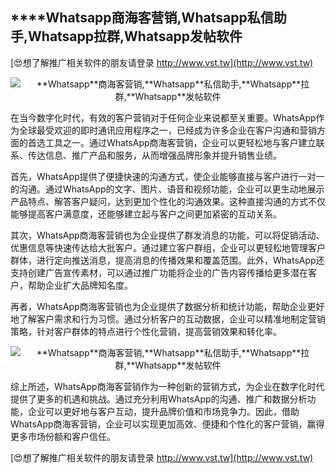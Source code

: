 ## ****Whatsapp**商海客营销,**Whatsapp**私信助手,**Whatsapp**拉群,**Whatsapp**发帖软件**

[😍想了解推广相关软件的朋友请登录 http://www.vst.tw](http://www.vst.tw)

 <center><img src="https://vst.tw/MP4/tuiguang/png/6.png" alt="**Whatsapp**商海客营销,**Whatsapp**私信助手,**Whatsapp**拉群,**Whatsapp**发帖软件"></center>

在当今数字化时代，有效的客户营销对于任何企业来说都至关重要。WhatsApp作为全球最受欢迎的即时通讯应用程序之一，已经成为许多企业在客户沟通和营销方面的首选工具之一。通过WhatsApp商海客营销，企业可以更轻松地与客户建立联系、传达信息、推广产品和服务，从而增强品牌形象并提升销售业绩。

首先，WhatsApp提供了便捷快速的沟通方式，使企业能够直接与客户进行一对一的沟通。通过WhatsApp的文字、图片、语音和视频功能，企业可以更生动地展示产品特点、解答客户疑问，达到更加个性化的沟通效果。这种直接沟通的方式不仅能够提高客户满意度，还能够建立起与客户之间更加紧密的互动关系。

其次，WhatsApp商海客营销也为企业提供了群发消息的功能，可以将促销活动、优惠信息等快速传达给大批客户。通过建立客户群组，企业可以更轻松地管理客户群体，进行定向推送消息，提高消息的传播效果和覆盖范围。此外，WhatsApp还支持创建广告宣传素材，可以通过推广功能将企业的广告内容传播给更多潜在客户，帮助企业扩大品牌知名度。

再者，WhatsApp商海客营销也为企业提供了数据分析和统计功能，帮助企业更好地了解客户需求和行为习惯。通过分析客户的互动数据，企业可以精准地制定营销策略，针对客户群体的特点进行个性化营销，提高营销效果和转化率。

 <center><img src="https://vst.tw/MP4/tuiguang/png/3.png" alt="**Whatsapp**商海客营销,**Whatsapp**私信助手,**Whatsapp**拉群,**Whatsapp**发帖软件"></center>

综上所述，WhatsApp商海客营销作为一种创新的营销方式，为企业在数字化时代提供了更多的机遇和挑战。通过充分利用WhatsApp的沟通、推广和数据分析功能，企业可以更好地与客户互动，提升品牌价值和市场竞争力。因此，借助WhatsApp商海客营销，企业可以实现更加高效、便捷和个性化的客户营销，赢得更多市场份额和客户信任。

[😍想了解推广相关软件的朋友请登录 http://www.vst.tw](http://www.vst.tw)



